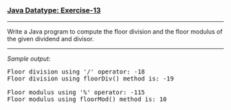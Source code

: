 ### [Java Datatype: Exercise-13](https://www.w3resource.com/java-exercises/datatypes/java-datatype-exercise-13.php)

***
<p>Write a Java program to compute the floor division and the floor modulus of the given dividend and divisor.</p>

***
_Sample output:_
<pre class="output">
Floor division using '/' operator: -18
Floor division using floorDiv() method is: -19

Floor modulus using '%' operator: -115
Floor modulus using floorMod() method is: 10
</pre>